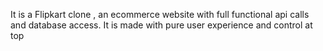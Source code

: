 It is a Flipkart clone , an ecommerce website with full functional api calls and database access. It is made with pure user experience and control at top
